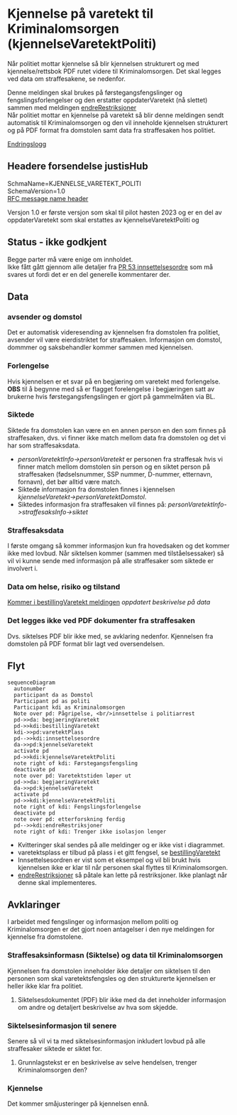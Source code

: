 # Kjennelse på varetekt til Kriminalomsorgen (kjennelseVaretektPoliti)
Når politiet mottar kjennelse så blir kjennelsen strukturert og med kjennelse/rettsbok PDF rutet videre til Kriminalomsorgen.
Det skal legges ved data om straffesakene, se nedenfor.

Denne meldingen skal brukes på førstegangsfengslinger og fengslingsforlengelser og den erstatter oppdaterVaretekt (nå slettet) sammen med meldingen [endreRestriksjoner](../endreRestriksjoner/readme.md)  
Når politiet mottar en kjennelse på varetekt så blir denne meldingen sendt automatisk til Kriminalomsorgen og den vil inneholde kjennelsen strukturert og på PDF format fra domstolen samt data fra straffesaken hos politiet.

[Endringslogg](changelog.md) 
## Headere forsendelse justisHub
SchmaName=KJENNELSE_VARETEKT_POLITI  
SchemaVersion=1.0  
[RFC message name header](../../../rfc/MessageName-header.md)

Versjon 1.0 er første versjon som skal til pilot høsten 2023 og er en del av oppdaterVaretekt som skal erstattes av kjennelseVaretektPoliti og 
## Status - ikke godkjent
Begge parter må være enige om innholdet.  
Ikke fått gått gjennom alle detaljer fra [PR 53 innsettelsesordre](https://github.com/domstolene/ESAS/pull/53) som må svares ut fordi det er en del generelle kommentarer der.
## Data
### avsender og domstol
Det er automatisk videresending av kjennelsen fra domstolen fra politiet, avsender vil være eierdistriktet for straffesaken. Informasjon om domstol, dommmer og saksbehandler kommer sammen med kjennelsen.
### Forlengelse
Hvis kjennelsen er et svar på en begjæring om varetekt med forlengelse.  
**OBS** til å begynne med så er flagget forelengelse i begjæringen satt av brukerne hvis førstegangsfengslingen er gjort på gammelmåten via BL.
### Siktede
Siktede fra domstolen kan være en en annen person en den som finnes på straffesaken, dvs. vi finner ikke match mellom data fra domstolen og det vi har som straffesaksdata.
* *personVaretektInfo->personVaretekt* er personen fra straffesak hvis vi finner match mellom domstolen sin person og en siktet person på straffesaken (fødselsnummer, SSP nummer, D-nummer, etternavn, fornavn), det bør alltid være match.
* Siktede informasjon fra domstolen finnes i kjennelsen   
*kjennelseVaretekt->personVaretektDomstol*.
* Siktedes informasjon fra straffesaken vil finnes på: *personVaretektInfo->straffesaksInfo->siktet*
### Straffesaksdata
I første omgang så kommer informasjon kun fra hovedsaken og det kommer ikke med lovbud. Når siktelsen kommer (sammen med tilståelsessaker) så vil vi kunne sende med informasjon på alle straffesaker som siktede er involvert i.
### Data om helse, risiko og tilstand
[Kommer i bestillingVaretekt meldingen](../bestillvaretektsplass/readme.md) *oppdatert beskrivelse på data*
### Det legges ikke ved PDF dokumenter fra straffesaken
Dvs. siktelses PDF blir ikke med, se avklaring nedenfor. Kjennelsen fra domstolen på PDF format blir lagt ved oversendelsen.
## Flyt
```mermaid
sequenceDiagram
  autonumber
  participant da as Domstol
  Participant pd as politi
  Participant kdi as Kriminalomsorgen
  Note over pd: Pågripelse, <br/>innsettelse i politiarrest
  pd->>da: begjaeringVaretekt
  pd->>kdi:bestillingVaretekt
  kdi->>pd:varetektPlass
  pd-->>kdi:innsettelsesordre
  da->>pd:kjennelseVaretekt
  activate pd
  pd->>kdi:kjennelseVaretektPoliti
  note right of kdi: Førstegangsfengsling
  deactivate pd
  note over pd: Varetektstiden løper ut
  pd->>da: begjaeringVaretekt
  da->>pd:kjennelseVaretekt
  activate pd
  pd->>kdi:kjennelseVaretektPoliti
  note right of kdi: Fengslingsforlengelse
  deactivate pd
  note over pd: etterforskning ferdig
  pd-->>kdi:endreRestriksjoner
  note right of kdi: Trenger ikke isolasjon lenger
```
* Kvitteringer skal sendes på alle meldinger og er ikke vist i diagrammet.
* varetektsplass er tilbud på plass i et gitt fengsel, se [bestillingVaretekt](../bestillvaretektsplass/readme.md)
* Innsettelsesordren er vist som et eksempel og vil bli brukt hvis kjennelsen ikke er klar til når personen skal flyttes til Kriminalomsorgen.
* [endreRestriksjoner](../endreRestriksjoner/readme.md) så påtale kan lette på restriksjoner. Ikke planlagt når denne skal implementeres.
## Avklaringer
I arbeidet med fengslinger og informasjon mellom politi og Kriminalomsorgen er det gjort noen antagelser i den nye meldingen for kjennelse fra domstolene.
### Straffesaksinformasn (Siktelse) og data til Kriminalomsorgen
Kjennelsen fra domstolen inneholder ikke detaljer om siktelsen til den personen som skal varetektsfengsles og den strukturerte kjennelsen er heller ikke klar fra politiet.
1. Siktelsesdokumentet (PDF) blir ikke med da det inneholder informasjon om andre og detaljert beskrivelse av hva som skjedde.
### Siktelsesinformasjon til senere
Senere så vil vi ta med siktelsesinformasjon inkludert lovbud på alle straffesaker siktede er siktet for.
1. Grunnlagstekst er en beskrivelse av selve hendelsen, trenger Kriminalomsorgen den?
### Kjennelse
Det kommer småjusteringer på kjennelsen ennå.